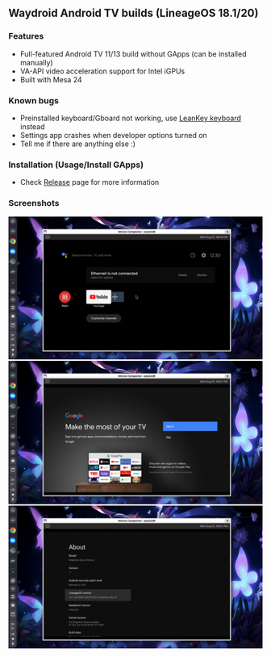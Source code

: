 ## Waydroid Android TV builds (LineageOS 18.1/20)
### Features
- Full-featured Android TV 11/13 build without GApps (can be installed manually)
- VA-API video acceleration support for Intel iGPUs
- Built with Mesa 24

### Known bugs
- Preinstalled keyboard/Gboard not working, use [LeanKey keyboard](https://github.com/yuliskov/LeanKeyKeyboard) instead
- Settings app crashes when developer options turned on
- Tell me if there are anything else :)

### Installation (Usage/Install GApps)
- Check [Release](https://github.com/supechicken/waydroid-androidtv-build/releases/latest) page for more information

### Screenshots
![Homescreen](screenshots/homescreen.png)
![Google account login prompt](screenshots/google-login-prompt.png)
![Settings UI](screenshots/settings-ui.png)

